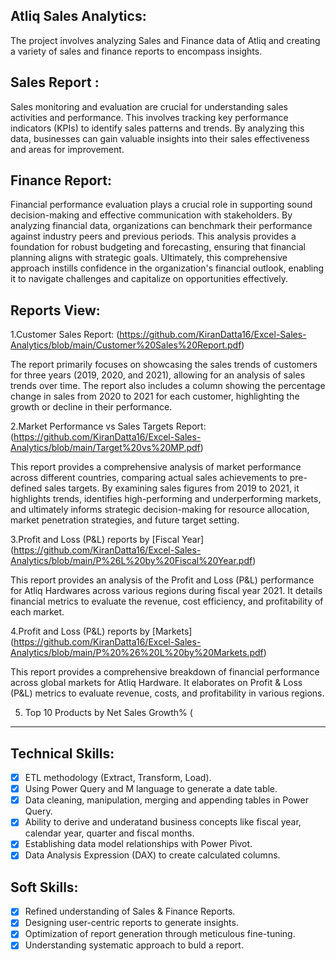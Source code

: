 Atliq Sales Analytics:
-------------------------------------------------------
The project involves analyzing Sales and Finance data of Atliq and creating a variety of sales and finance reports to encompass insights.


## Sales Report :

Sales monitoring and evaluation are crucial for understanding sales activities and performance. This involves tracking key performance indicators (KPIs) to identify sales patterns and trends. By analyzing this data, businesses can gain valuable insights into their sales effectiveness and areas for improvement.

## Finance Report:

Financial performance evaluation plays a crucial role in supporting sound decision-making and effective communication with stakeholders. By analyzing financial data, organizations can benchmark their performance against industry peers and previous periods. This analysis provides a foundation for robust budgeting and forecasting, ensuring that financial planning aligns with strategic goals. Ultimately, this comprehensive approach instills confidence in the organization's financial outlook, enabling it to navigate challenges and capitalize on opportunities effectively.

Reports View:
--------------------------------------------------------------------------------

1.Customer Sales Report: (https://github.com/KiranDatta16/Excel-Sales-Analytics/blob/main/Customer%20Sales%20Report.pdf)

The report primarily focuses on showcasing the sales trends of customers for three years (2019, 2020, and 2021), allowing for an analysis of sales trends over time. The report also includes a column showing the percentage change in sales from 2020 to 2021 for each customer, highlighting the growth or decline in their performance.

2.Market Performance vs Sales Targets Report: (https://github.com/KiranDatta16/Excel-Sales-Analytics/blob/main/Target%20vs%20MP.pdf)

This report provides a comprehensive analysis of market performance across different countries, comparing actual sales achievements to pre-defined sales targets. By examining sales figures from 2019 to 2021, it highlights trends, identifies high-performing and underperforming markets, and ultimately informs strategic decision-making for resource allocation, market penetration strategies, and future target setting.

3.Profit and Loss (P&L) reports by [Fiscal Year] (https://github.com/KiranDatta16/Excel-Sales-Analytics/blob/main/P%26L%20by%20Fiscal%20Year.pdf)

This report provides an analysis of the Profit and Loss (P&L) performance for Atliq Hardwares across various regions during fiscal year 2021. It details financial metrics to evaluate the revenue, cost efficiency, and profitability of each market.

4.Profit and Loss (P&L) reports by [Markets] (https://github.com/KiranDatta16/Excel-Sales-Analytics/blob/main/P%20%26%20L%20by%20Markets.pdf)

This report provides a comprehensive breakdown of financial performance across global markets for Atliq Hardware. It elaborates on Profit & Loss (P&L) metrics to evaluate revenue, costs, and profitability in various regions. 

5. Top 10 Products by Net Sales Growth%  (


--------------------------------------------------------------
## Technical Skills:
- [x]	ETL methodology (Extract, Transform, Load).
- [x]	Using Power Query and M language to generate a date table.
- [x]	Data cleaning, manipulation, merging and appending tables in Power Query.
- [x]	Ability to derive and underatand business concepts like fiscal year, calendar year, quarter and fiscal months.
- [x]	Establishing data model relationships with Power Pivot.
- [x]	Data Analysis Expression (DAX) to create calculated columns.

## Soft Skills:
- [x]	Refined understanding of Sales & Finance Reports.
- [x]	Designing user-centric reports to generate insights.
- [x]	Optimization of report generation through meticulous fine-tuning.
- [x]	Understanding systematic approach to buld a report.
